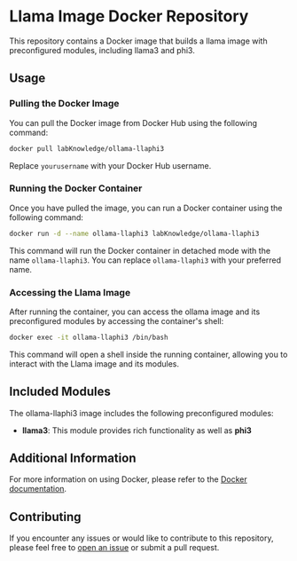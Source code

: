 # Llama Image Docker Repository

This repository contains a Docker image that builds a llama image with preconfigured modules, including llama3 and phi3.

## Usage

### Pulling the Docker Image

You can pull the Docker image from Docker Hub using the following command:

```bash
docker pull labKnowledge/ollama-llaphi3
```

Replace `yourusername` with your Docker Hub username.

### Running the Docker Container

Once you have pulled the image, you can run a Docker container using the following command:

```bash
docker run -d --name ollama-llaphi3 labKnowledge/ollama-llaphi3
```

This command will run the Docker container in detached mode with the name `ollama-llaphi3`. You can replace `ollama-llaphi3` with your preferred name.

### Accessing the Llama Image

After running the container, you can access the ollama image and its preconfigured modules by accessing the container's shell:

```bash
docker exec -it ollama-llaphi3 /bin/bash
```

This command will open a shell inside the running container, allowing you to interact with the Llama image and its modules.

## Included Modules

The ollama-llaphi3 image includes the following preconfigured modules:

- **llama3**: This module provides rich functionality as well as  **phi3**

## Additional Information

For more information on using Docker, please refer to the [Docker documentation](https://docs.docker.com/).

## Contributing

If you encounter any issues or would like to contribute to this repository, please feel free to [open an issue](https://github.com/labKnowledge/ollama-llaphi3/issues) or submit a pull request.
